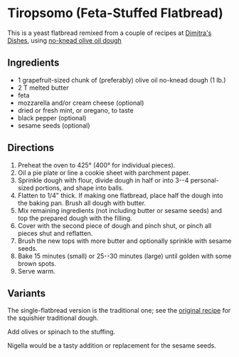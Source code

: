 # Tiropsomo (Feta-Stuffed Flatbread)

This is a yeast flatbread remixed from a couple of recipes at [Dimitra's](https://www.dimitrasdishes.com/greek-feta-bread-tiropsomo-soft-delicious/) [Dishes](https://www.dimitrasdishes.com/cheesy-feta-stuffed-flatbreads/), using [no-knead olive oil dough](../bread/oliveOil.md)

## Ingredients

* 1 grapefruit-sized chunk of (preferably) olive oil no-knead dough (1 lb.)
* 2 T melted butter
* feta 
* mozzarella and/or cream cheese (optional)
* dried or fresh mint, or oregano, to taste
* black pepper (optional)
* sesame seeds (optional)

## Directions

1. Preheat the oven to 425° (400° for individual pieces).
2. Oil a pie plate or line a cookie sheet with parchment paper.
3. Sprinkle dough with flour, divide dough in half or into 3--4 personal-sized portions, and shape into balls.
4. Flatten to 1/4" thick.  If making one flatbread, place half the dough into the baking pan.  Brush all dough with butter.
5. Mix remaining ingredients (not including butter or sesame seeds) and top the prepared dough with the filling.
6. Cover with the second piece of dough and pinch shut, or pinch all pieces shut and reflatten.
7. Brush the new tops with more butter and optionally sprinkle with sesame seeds.
8. Bake 15 minutes (small) or 25--30 minutes (large) until golden with some brown spots.
9. Serve warm.

## Variants

The single-flatbread version is the traditional one; see the [original recipe](https://www.dimitrasdishes.com/greek-feta-bread-tiropsomo-soft-delicious/) for the squishier traditional dough.

Add olives or spinach to the stuffing.

Nigella would be a tasty addition or replacement for the sesame seeds.
